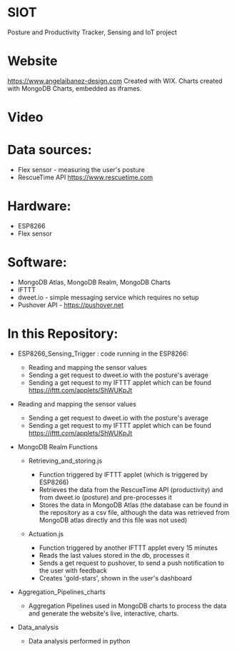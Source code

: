 # SIOT
Posture and Productivity Tracker, Sensing and IoT project

# Website
https://www.angelaibanez-design.com
Created with WIX. Charts created with MongoDB Charts, embedded as iframes.

# Video


# Data sources:
- Flex sensor - measuring the user's posture
- RescueTime API https://www.rescuetime.com

# Hardware:
- ESP8266 
- Flex sensor

# Software:
- MongoDB Atlas, MongoDB Realm, MongoDB Charts
- IFTTT
- dweet.io - simple messaging service which requires no setup
- Pushover API - https://pushover.net

# In this Repository:


- ESP8266_Sensing_Trigger : code running in the ESP8266:
    - Reading and mapping the sensor values
    - Sending a get request to dweet.io with the posture's average
    - Sending a get request to my IFTTT applet which can be found https://ifttt.com/applets/ShWUKpJt
     
- Reading and mapping the sensor values
    - Sending a get request to dweet.io with the posture's average
    - Sending a get request to my IFTTT applet which can be found https://ifttt.com/applets/ShWUKpJt
      
- MongoDB Realm Functions

    - Retrieving_and_storing.js
        - Function triggered by IFTTT applet (which is triggered by ESP8266)
        - Retrieves the data from the RescueTime API (productivity) and from dweet.io (posture) and pre-processes it
        - Stores the data in MongoDB Atlas (the database can be found in the repository as a csv file, although the data was retrieved from MongoDB atlas directly and this file was not used)
            
    - Actuation.js
         - Function triggered by another IFTTT applet every 15 minutes
         - Reads the last values stored in the db, processes it
         - Sends a get request to pushover, to send a push notification to the user with feedback
         - Creates 'gold-stars', shown in the user's dashboard
            
- Aggregation_Pipelines_charts
    - Aggregation Pipelines used in MongoDB charts to process the data and generate the website's live, interactive, charts.

- Data_analysis
    - Data analysis performed in python
           

